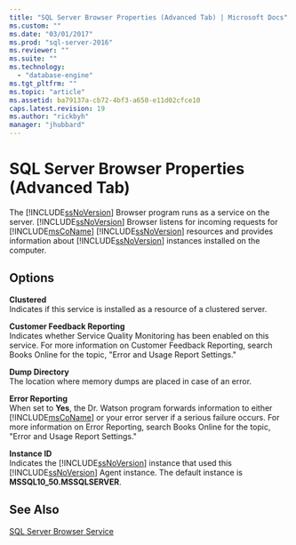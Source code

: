 ```yaml
---
title: "SQL Server Browser Properties (Advanced Tab) | Microsoft Docs"
ms.custom: ""
ms.date: "03/01/2017"
ms.prod: "sql-server-2016"
ms.reviewer: ""
ms.suite: ""
ms.technology: 
  - "database-engine"
ms.tgt_pltfrm: ""
ms.topic: "article"
ms.assetid: ba79137a-cb72-4bf3-a650-e11d02cfce10
caps.latest.revision: 19
ms.author: "rickbyh"
manager: "jhubbard"
---
```

# SQL Server Browser Properties (Advanced Tab)
  The [!INCLUDE[ssNoVersion](../../advanced-analytics/r-services/includes/ssnoversion-md.md)] Browser program runs as a service on the server. [!INCLUDE[ssNoVersion](../../advanced-analytics/r-services/includes/ssnoversion-md.md)] Browser listens for incoming requests for [!INCLUDE[msCoName](../../advanced-analytics/r-services/tutorials/includes/msconame-md.md)] [!INCLUDE[ssNoVersion](../../advanced-analytics/r-services/includes/ssnoversion-md.md)] resources and provides information about [!INCLUDE[ssNoVersion](../../advanced-analytics/r-services/includes/ssnoversion-md.md)] instances installed on the computer.  
  
## Options  
 **Clustered**  
 Indicates if this service is installed as a resource of a clustered server.  
  
 **Customer Feedback Reporting**  
 Indicates whether Service Quality Monitoring has been enabled on this service. For more information on Customer Feedback Reporting, search Books Online for the topic, "Error and Usage Report Settings."  
  
 **Dump Directory**  
 The location where memory dumps are placed in case of an error.  
  
 **Error Reporting**  
 When set to **Yes**, the Dr. Watson program forwards information to either [!INCLUDE[msCoName](../../advanced-analytics/r-services/tutorials/includes/msconame-md.md)] or your error server if a serious failure occurs. For more information on Error Reporting, search Books Online for the topic, "Error and Usage Report Settings."  
  
 **Instance ID**  
 Indicates the [!INCLUDE[ssNoVersion](../../advanced-analytics/r-services/includes/ssnoversion-md.md)] instance that used this [!INCLUDE[ssNoVersion](../../advanced-analytics/r-services/includes/ssnoversion-md.md)] Agent instance. The default instance is **MSSQL10_50.MSSQLSERVER**.  
  
## See Also  
 [SQL Server Browser Service](../../tools/configuration-manager/sql-server-browser-service.md)  
  
  